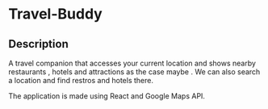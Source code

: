 # Travel-Buddy

## Description
A  travel companion that accesses your current location and shows nearby restaurants , hotels and attractions as the case maybe . We can also search a location and find restros and hotels there.

The application is made using React and Google Maps API.
